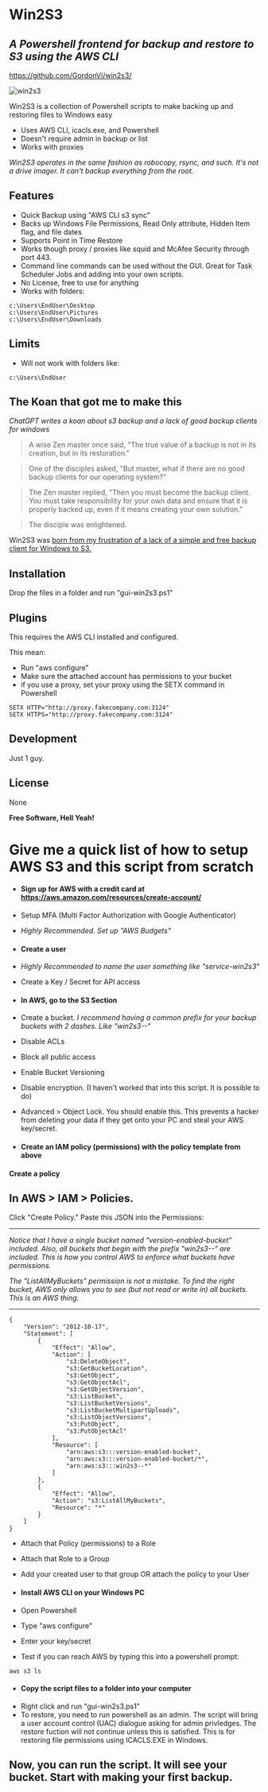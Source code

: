 # Win2S3
## _A Powershell frontend for backup and restore to S3 using the AWS CLI_
https://github.com/GordonVi/win2s3/

![win2s3](http://virasawmi.com/gordon/images/win2s3.jpg)

Win2S3 is a collection of Powershell scripts to make backing up and restoring files to Windows easy

- Uses AWS CLI, icacls.exe, and Powershell
- Doesn't require admin in backup or list
- Works with proxies

_Win2S3 operates in the same fashion as robocopy, rsync, and such. It's not a drive imager. It can't backup everything from the root._

## Features

- Quick Backup using "AWS CLI s3 sync"
- Backs up Windows File Permissions, Read Only attribute, Hidden Item flag, and file dates
- Supports Point in Time Restore
- Works though proxy / proxies like squid and McAfee Security through port 443. 
- Command line commands can be used without the GUI. Great for Task Scheduler Jobs and adding into your own scripts.
- No License, free to use for anything
- Works with folders:
```
c:\Users\EndUser\Desktop
c:\Users\EndUser\Pictures
c:\Users\EndUser\Downloads
```

## Limits
- Will not work with folders like:
```
c:\Users\EndUser
```



## The Koan that got me to make this

_ChatGPT writes a koan about s3 backup and a lack of good backup clients for windows_

> A wise Zen master once said, "The true value of a backup is not in its creation, but in its restoration."

> One of the disciples asked, "But master, what if there are no good backup clients for our operating system?"

> The Zen master replied, "Then you must become the backup client. You must take responsibility for your own data and ensure that it is properly backed up, even if it means creating your own solution."

> The disciple was enlightened.

Win2S3 was [born from my frustration of a lack of a simple and free backup client for Windows to S3.](https://old.reddit.com/r/aws/comments/yxy9cp/windows_server_backup_to_s3_via_proxy/) 


## Installation

Drop the files in a folder and run "gui-win2s3.ps1"

## Plugins

This requires the AWS CLI installed and configured.

This mean:

- Run "aws configure"
- Make sure the attached account has permissions to your bucket
- if you use a proxy, set your proxy using the SETX command in Powershell
```
SETX HTTP="http://proxy.fakecompany.com:3124"
SETX HTTPS="http://proxy.fakecompany.com:3124"
```


## Development

Just 1 guy.


## License

None

**Free Software, Hell Yeah!**



# Give me a quick list of how to setup AWS S3 and this script from scratch

- #### Sign up for AWS with a credit card at https://aws.amazon.com/resources/create-account/
- Setup MFA (Multi Factor Authorization with Google Authenticator)
- _Highly Recommended. Set up "AWS Budgets"_

- #### Create a user
- _Highly Recommended to name the user something like "service-win2s3"_
- Create a Key / Secret for API access

- #### In AWS, go to the S3 Section
- Create a bucket. 
_I recommend having a common prefix for your backup buckets with 2 dashes. Like "win2s3--"_
- Disable ACLs
- Block all public access
- Enable Bucket Versioning
- Disable encryption. (I haven't worked that into this script. It is possible to do)
- Advanced > Object Lock. You should enable this. This prevents a hacker from deleting your data if they get onto your PC and steal your AWS key/secret.

- #### Create an IAM policy (permissions) with the policy template from above

#### Create a policy

## In AWS > IAM > Policies.

Click "Create Policy."
Paste this JSON into the Permissions:

--------------------
_Notice that I have a single bucket named "version-enabled-bucket" included. Also, all buckets that begin with the prefix "win2s3--" are included. This is how you control AWS to enforce what buckets have permissions._ 

_The "ListAllMyBuckets" permission is not a mistake. To find the right bucket, AWS only allows you to see (but not read or write in) all buckets. This is an AWS thing._

--------------------

```
{
    "Version": "2012-10-17",
    "Statement": [
        {
            "Effect": "Allow",
            "Action": [
                "s3:DeleteObject",
                "s3:GetBucketLocation",
                "s3:GetObject",
                "s3:GetObjectAcl",
                "s3:GetObjectVersion",
                "s3:ListBucket",
                "s3:ListBucketVersions",
                "s3:ListBucketMultipartUploads",
                "s3:ListObjectVersions",
                "s3:PutObject",
                "s3:PutObjectAcl"
            ],
            "Resource": [
                "arn:aws:s3:::version-enabled-bucket",
                "arn:aws:s3:::version-enabled-bucket/*",
                "arn:aws:s3:::win2s3--*"
            ]
        },
        {
            "Effect": "Allow",
            "Action": "s3:ListAllMyBuckets",
            "Resource": "*"
        }
    ]
}
```

- Attach that Policy (permissions) to a Role
- Attach that Role to a Group
- Add your created user to that group OR attach the policy to your User

- #### Install AWS CLI on your Windows PC
- Open Powershell
- Type "aws configure"
- Enter your key/secret
- Test if you can reach AWS by typing this into a powershell prompt:
```
aws s3 ls
```

- #### Copy the script files to a folder into your computer
- Right click and run "gui-win2s3.ps1"
- To restore, you need to run powershell as an admin. The script will bring a user account control (UAC) dialogue asking for admin privledges. The restore fuction will not continue unless this is satisfied. This is for restoring file permissions using ICACLS.EXE in Windows.

## Now, you can run the script. It will see your bucket. Start with making your first backup.
